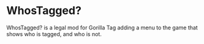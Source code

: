 # WhosTagged?
WhosTagged? is a legal mod for Gorilla Tag adding a menu to the game that shows who is tagged, and who is not.
